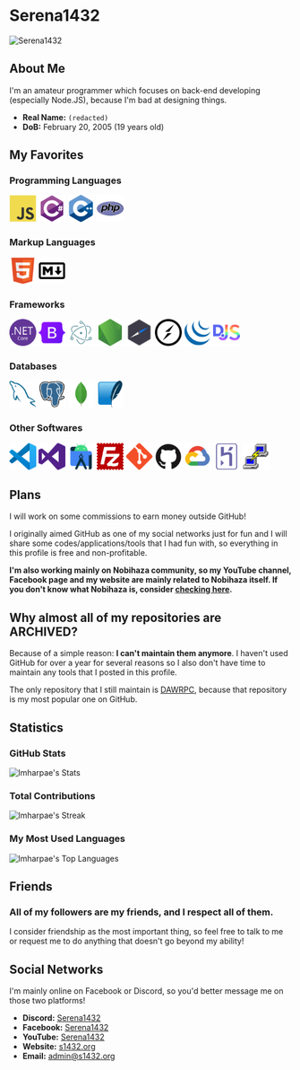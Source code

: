 # Serena1432

![Serena1432](https://diamyth.s1432.org/web_assets/img/banner.webp)

## About Me

I'm an amateur programmer which focuses on back-end developing (especially Node.JS), because I'm bad at designing things.

* **Real Name:** `(redacted)`
* **DoB:** February 20, 2005 (19 years old)

## My Favorites

### Programming Languages

<img style="width: auto; height: 48px" src="https://raw.githubusercontent.com/devicons/devicon/master/icons/javascript/javascript-original.svg" /> <img style="width: auto; height: 48px" src="https://raw.githubusercontent.com/devicons/devicon/master/icons/csharp/csharp-original.svg" /> <img style="width: auto; height: 48px" src="https://raw.githubusercontent.com/devicons/devicon/master/icons/cplusplus/cplusplus-original.svg" /> <img style="width: auto; height: 48px" src="https://raw.githubusercontent.com/devicons/devicon/master/icons/php/php-original.svg" />

### Markup Languages

<img style="width: auto; height: 48px" src="https://raw.githubusercontent.com/devicons/devicon/master/icons/html5/html5-original.svg" /> <img style="width: auto; height: 48px" src="https://raw.githubusercontent.com/devicons/devicon/master/icons/markdown/markdown-original.svg" />

### Frameworks

<img style="width: auto; height: 48px" src="https://raw.githubusercontent.com/devicons/devicon/master/icons/dotnetcore/dotnetcore-original.svg" /> <img style="width: auto; height: 48px" src="https://raw.githubusercontent.com/devicons/devicon/master/icons/bootstrap/bootstrap-original.svg" /> <img style="width: auto; height: 48px" src="https://raw.githubusercontent.com/devicons/devicon/master/icons/electron/electron-original.svg" /> <img style="width: auto; height: 48px" src="https://raw.githubusercontent.com/devicons/devicon/master/icons/nodejs/nodejs-original.svg" /> <img style="width: auto; height: 48px" src="https://raw.githubusercontent.com/devicons/devicon/master/icons/nodewebkit/nodewebkit-original.svg" /> <img style="width: auto; height: 48px" src="https://raw.githubusercontent.com/devicons/devicon/master/icons/socketio/socketio-original.svg" /> <img style="width: auto; height: 48px" src="https://raw.githubusercontent.com/devicons/devicon/master/icons/jquery/jquery-original.svg" /> <img style="width: auto; height: 48px" src="https://raw.githubusercontent.com/devicons/devicon/master/icons/discordjs/discordjs-original.svg" />

### Databases

<img style="width: auto; height: 48px" src="https://raw.githubusercontent.com/devicons/devicon/master/icons/mysql/mysql-original.svg" /> <img style="width: auto; height: 48px" src="https://raw.githubusercontent.com/devicons/devicon/master/icons/postgresql/postgresql-original.svg" /> <img style="width: auto; height: 48px" src="https://raw.githubusercontent.com/devicons/devicon/master/icons/mongodb/mongodb-original.svg" /> <img style="width: auto; height: 48px" src="https://raw.githubusercontent.com/devicons/devicon/master/icons/sqlite/sqlite-original.svg" />

### Other Softwares

<img style="width: auto; height: 48px" src="https://raw.githubusercontent.com/devicons/devicon/master/icons/vscode/vscode-original.svg" /> <img style="width: auto; height: 48px" src="https://raw.githubusercontent.com/devicons/devicon/master/icons/visualstudio/visualstudio-plain.svg" /> <img style="width: auto; height: 48px" src="https://raw.githubusercontent.com/devicons/devicon/master/icons/androidstudio/androidstudio-original.svg" /> <img style="width: auto; height: 48px" src="https://raw.githubusercontent.com/devicons/devicon/master/icons/filezilla/filezilla-plain.svg" /> <img style="width: auto; height: 48px" src="https://raw.githubusercontent.com/devicons/devicon/master/icons/git/git-original.svg" /> <img style="width: auto; height: 48px" src="https://raw.githubusercontent.com/devicons/devicon/master/icons/github/github-original.svg" /> <img style="width: auto; height: 48px" src="https://raw.githubusercontent.com/devicons/devicon/master/icons/googlecloud/googlecloud-original.svg" /> <img style="width: auto; height: 48px" src="https://raw.githubusercontent.com/devicons/devicon/master/icons/heroku/heroku-original.svg" /> <img style="width: auto; height: 48px" src="https://raw.githubusercontent.com/devicons/devicon/master/icons/putty/putty-original.svg" />

## Plans

I will work on some commissions to earn money outside GitHub!

I originally aimed GitHub as one of my social networks just for fun and I will share some codes/applications/tools that I had fun with, so everything in this profile is free and non-profitable.

**I'm also working mainly on Nobihaza community, so my YouTube channel, Facebook page and my website are mainly related to Nobihaza itself. If you don't know what Nobihaza is, consider [checking here](https://rpgm.fandom.com/wiki/Doraemon:_Nobita%27s_Resident_Evil).**

## Why almost all of my repositories are ARCHIVED?

Because of a simple reason: **I can't maintain them anymore**. I haven't used GitHub for over a year for several reasons so I also don't have time to maintain any tools that I posted in this profile.

The only repository that I still maintain is [DAWRPC](https://github.com/lmharpae/DAWRPC), because that repository is my most popular one on GitHub.

## Statistics

### GitHub Stats

![lmharpae's Stats](https://github-readme-stats.vercel.app/api?username=lmharpae&theme=vue-dark&show_icons=true&hide_border=true&count_private=true)

### Total Contributions

![lmharpae's Streak](https://github-readme-streak-stats.herokuapp.com/?user=lmharpae&theme=vue-dark&hide_border=true)

### My Most Used Languages

![lmharpae's Top Languages](https://github-readme-stats.vercel.app/api/top-langs/?username=lmharpae&theme=vue-dark&show_icons=true&hide_border=true&layout=compact)

## Friends

### All of my followers are my friends, and I respect all of them.

I consider friendship as the most important thing, so feel free to talk to me or request me to do anything that doesn't go beyond my ability!

## Social Networks

I'm mainly online on Facebook or Discord, so you'd better message me on those two platforms!

* **Discord:** [Serena1432](https://discord.com/users/693107293516070944)
* **Facebook:** [Serena1432](https://fb.me/Serena1432)
* **YouTube:** [Serena1432](https://youtube.com/@Serena1432)
* **Website:** [s1432.org](https://s1432.org)
* **Email:** [admin@s1432.org](mailto:admin@s1432.org)
